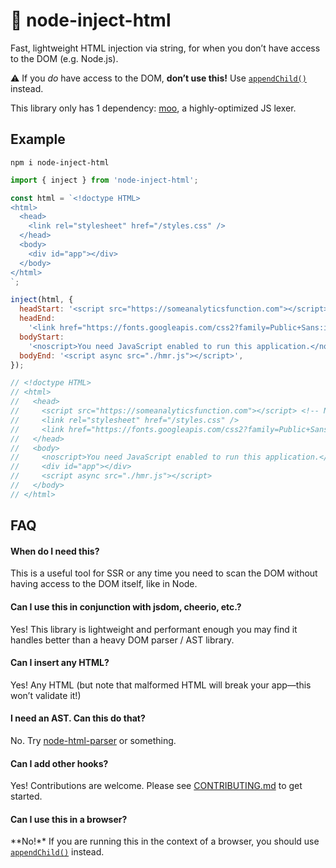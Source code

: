 # 🧷 node-inject-html

Fast, lightweight HTML injection via string, for when you don’t have access to
the DOM (e.g. Node.js).

⚠️ If you _do_ have access to the DOM, **don’t use this!** Use
[`appendChild()`][appendchild] instead.

This library only has 1 dependency: [moo][moo], a highly-optimized JS lexer.

## Example

```
npm i node-inject-html
```

```js
import { inject } from 'node-inject-html';

const html = `<!doctype HTML>
<html>
  <head>
    <link rel="stylesheet" href="/styles.css" />
  </head>
  <body>
    <div id="app"></div>
  </body>
</html>
`;

inject(html, {
  headStart: '<script src="https://someanalyticsfunction.com"></script>',
  headEnd:
    '<link href="https://fonts.googleapis.com/css2?family=Public+Sans:ital,wght@0,400;0,700;1,400;1,700&display=swap" rel="stylesheet">',
  bodyStart:
    '<noscript>You need JavaScript enabled to run this application.</noscript>',
  bodyEnd: '<script async src="./hmr.js"></script>',
});

// <!doctype HTML>
// <html>
//   <head>
//     <script src="https://someanalyticsfunction.com"></script> <!-- NEW -->
//     <link rel="stylesheet" href="/styles.css" />
//     <link href="https://fonts.googleapis.com/css2?family=Public+Sans:ital,wght@0,400;0,700;1,400;1,700&display=swap" rel="stylesheet"> <!-- NEW -->
//   </head>
//   <body>
//     <noscript>You need JavaScript enabled to run this application.</noscript> <!-- NEW -->
//     <div id="app"></div>
//     <script async src="./hmr.js"></script>
//   </body>
// </html>
```

## FAQ

#### When do I need this?

This is a useful tool for SSR or any time you need to scan the DOM without
having access to the DOM itself, like in Node.

#### Can I use this in conjunction with jsdom, cheerio, etc.?

Yes! This library is lightweight and performant enough you may find it handles
better than a heavy DOM parser / AST library.

#### Can I insert any HTML?

Yes! Any HTML (but note that malformed HTML will break your app—this won’t
validate it!)

#### I need an AST. Can this do that?

No. Try [node-html-parser][node-html-parser] or something.

#### Can I add other hooks?

Yes! Contributions are welcome. Please see [CONTRIBUTING.md](./CONTRIBUTING.md)
to get started.

#### Can I use this in a browser?

**No!**️ If you are running this in the context of a browser, you should use
[`appendChild()`][appendchild] instead.

[appendchild]: https://developer.mozilla.org/en-US/docs/Web/API/Node/appendChild
[node-html-parser]: https://github.com/taoqf/node-html-parser
[moo]: https://github.com/no-context/moo
